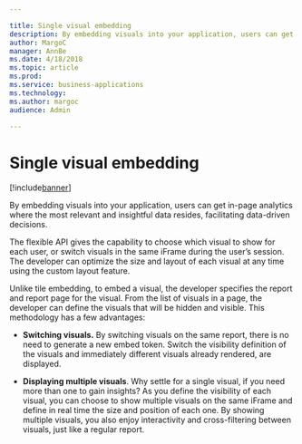 ```yaml
---

title: Single visual embedding
description: By embedding visuals into your application, users can get in-page analytics where the most relevant and insightful data resides, facilitating data-driven decisions.
author: MargoC
manager: AnnBe
ms.date: 4/18/2018
ms.topic: article
ms.prod: 
ms.service: business-applications
ms.technology: 
ms.author: margoc
audience: Admin

---
```

#  Single visual embedding




[!include[banner](../../includes/banner.md)]

By embedding visuals into your application, users can get in-page analytics
where the most relevant and insightful data resides, facilitating data-driven
decisions.

The flexible API gives the capability to choose which visual to show for each
user, or switch visuals in the same iFrame during the user’s session. The
developer can optimize the size and layout of each visual at any time using the
custom layout feature.

Unlike tile embedding, to embed a visual, the developer specifies the report and
report page for the visual. From the list of visuals in a page, the developer
can define the visuals that will be hidden and visible. This methodology has a
few advantages:

-   **Switching visuals.** By switching visuals on the same report, there is no
    need to generate a new embed token. Switch the visibility definition of the
    visuals and immediately different visuals already rendered, are displayed.

-   **Displaying multiple visuals**. Why settle for a single visual, if you need
    more than one to gain insights? As you define the visibility of each visual,
    you can choose to show multiple visuals on the same iFrame and define in
    real time the size and position of each one. By showing multiple visuals,
    you also enjoy interactivity and cross-filtering between visuals, just like
    a regular report.
